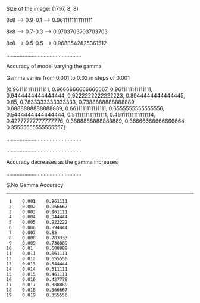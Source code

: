 Size of the image: (1797, 8, 8)

8x8 --> 0.9-0.1 --> 0.9611111111111111

8x8 --> 0.7-0.3 --> 0.9703703703703703

8x8 --> 0.5-0.5 --> 0.9688542825361512

..................................................

Accuracy of model varying the gamma

Gamma varies from 0.001 to 0.02 in steps of 0.001

[0.9611111111111111, 0.9666666666666667, 0.9611111111111111, 0.9444444444444444, 0.9222222222222223, 0.8944444444444445, 0.85, 0.7833333333333333, 0.7388888888888889, 0.6888888888888889, 0.6611111111111111, 0.6555555555555556, 0.5444444444444444, 0.5111111111111111, 0.46111111111111114, 0.42777777777777776, 0.3888888888888889, 0.36666666666666664, 0.35555555555555557]

..................................................

..................................................

Accuracy decreases as the gamma increases

..................................................

  S.No    Gamma    Accuracy
------  -------  ----------
     1    0.001    0.961111
     2    0.002    0.966667
     3    0.003    0.961111
     4    0.004    0.944444
     5    0.005    0.922222
     6    0.006    0.894444
     7    0.007    0.85
     8    0.008    0.783333
     9    0.009    0.738889
    10    0.01     0.688889
    11    0.011    0.661111
    12    0.012    0.655556
    13    0.013    0.544444
    14    0.014    0.511111
    15    0.015    0.461111
    16    0.016    0.427778
    17    0.017    0.388889
    18    0.018    0.366667
    19    0.019    0.355556
